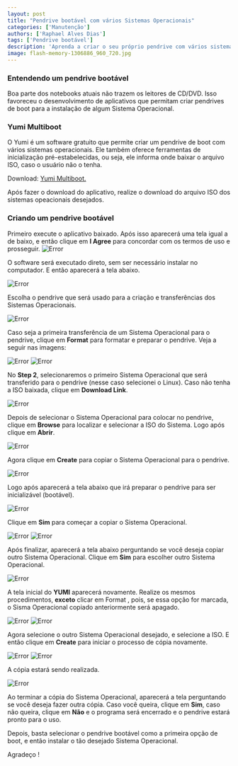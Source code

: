 ```yaml
---
layout: post
title: "Pendrive bootável com vários Sistemas Operacionais"
categories: ['Manutenção']
authors: ['Raphael Alves Dias'] 
tags: ['Pendrive bootável']
description: 'Aprenda a criar o seu próprio pendrive com vários sistemas embarcados'
image: flash-memory-1306886_960_720.jpg
---
```


### Entendendo um pendrive bootável
Boa parte dos notebooks atuais não trazem os leitores de CD/DVD. Isso favoreceu o desenvolvimento de aplicativos que permitam criar pendrives de boot para a instalação de algum Sistema Operacional.


### Yumi Multiboot

O Yumi é um software gratuito que permite criar um pendrive de boot com vários sistemas operacionais. Ele também oferece ferramentas de inicialização pré-estabelecidas, ou seja, ele informa onde baixar o arquivo ISO, caso o usuário não o tenha.

Download: [Yumi Multiboot.](https://www.pendrivelinux.com/yumi-multiboot-usb-creator/)

Após fazer o download do aplicativo, realize o download do arquivo ISO dos sistemas opeacionais desejados.


### Criando um pendrive bootável

Primeiro execute o aplicativo baixado. Após isso aparecerá uma tela igual a de baixo, e então clique em **I Agree** para concordar com os termos de uso e prosseguir.
![Error](/42/images/post/yumi1.jpg " ")

O software será executado direto, sem ser necessário instalar no computador. E então aparecerá a tela abaixo.

![Error](/42/images/post/yumi2.jpg " ")

Escolha o pendrive que será usado para a criação e transferências dos Sistemas Operacionais.

![Error](/42/images/post/yumi3.jpg " ")

Caso seja a primeira transferência de um Sistema Operacional para o pendrive, clique em **Format** para formatar e preparar o pendrive. Veja a seguir nas imagens:

![Error](/42/images/post/yumi4.jpg " ")
![Error](/42/images/post/yumi5.jpg " ")

No **Step 2**, selecionaremos o primeiro Sistema Operacional que será transferido para o pendrive (nesse caso selecionei o Linux). Caso não tenha a ISO baixada, clique em **Download Link**. 

![Error](/42/images/post/yumi6.jpg " ")

Depois de selecionar o Sistema Operacional para colocar no pendrive, clique em **Browse** para localizar e selecionar a ISO do Sistema. Logo após clique em **Abrir**.

![Error](/42/images/post/yumi7.jpg " ")

Agora clique em **Create** para copiar o Sistema Operacional para o pendrive.

![Error](/42/images/post/yumi8.jpg " ")

Logo após aparecerá a tela abaixo que irá preparar o pendrive para ser inicializável (bootável).

![Error](/42/images/post/yumi9.jpg " ")

Clique em **Sim** para começar a copiar o Sistema Operacional.

![Error](/42/images/post/yumi10.jpg " ")
![Error](/42/images/post/yumi11.jpg " ")

Após finalizar, aparecerá a tela abaixo perguntando se você deseja copiar outro Sistema Operacional. Clique em **Sim** para escolher outro Sistema Operacional.

![Error](/42/images/post/yumi12.jpg " ")

A tela inicial do **YUMI** aparecerá novamente. Realize os mesmos procedimentos, **exceto** clicar em Format , pois, se essa opção for marcada, o Sisma Operacional copiado anteriormente será apagado. 

![Error](/42/images/post/yumi13.jpg " ")
![Error](/42/images/post/yumi14.jpg " ")

Agora selecione o outro Sistema Operacional desejado, e selecione a ISO. E então clique em **Create** para iniciar o processo de cópia novamente.

![Error](/42/images/post/yumi15.jpg " ")
![Error](/42/images/post/yumi16.jpg " ")

A cópia estará sendo realizada.

![Error](/42/images/post/yumi17.jpg " ")

Ao terminar a cópia do Sistema Operacional, aparecerá a tela perguntando se você deseja fazer outra cópia. Caso você queira, clique em **Sim**, caso não queira, clique em **Não** e o programa será encerrado e o pendrive estará pronto para o uso.

Depois, basta selecionar o pendrive bootável como a primeira opção de boot, e então instalar o tão desejado Sistema Operacional.

Agradeço !














